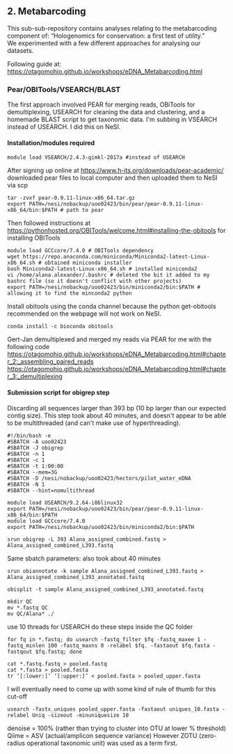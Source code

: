 ## 2. Metabarcoding
This sub-sub-repository contains analyses relating to the metabarcoding component of:
“Hologenomics for conservation: a first test of utility.”  
We experimented with a few different approaches for analysing our datasets.

Following guide at: https://otagomohio.github.io/workshops/eDNA_Metabarcoding.html

### Pear/OBITools/VSEARCH/BLAST
The first approach involved PEAR for merging reads, OBiTools for demultiplexing, USEARCH for cleaning the data and clustering, and a homemade BLAST script to get taxonomic data. I'm subbing in VSEARCH instead of USEARCH. I did this on NeSI.

#### Installation/modules required
```
module load VSEARCH/2.4.3-gimkl-2017a #instead of USEARCH
```
After signing up online at https://www.h-its.org/downloads/pear-academic/ downloaded pear files to local computer and then uploaded them to NeSI via scp
```
tar -zvxf pear-0.9.11-linux-x86_64.tar.gz
export PATH=/nesi/nobackup/uoo02423/bin/pear/pear-0.9.11-linux-x86_64/bin:$PATH # path to pear
```
Then followed instructions at https://pythonhosted.org/OBITools/welcome.html#installing-the-obitools for installing OBITools
```
module load GCCcore/7.4.0 # OBITools dependency
wget https://repo.anaconda.com/miniconda/Miniconda2-latest-Linux-x86_64.sh # obtained miniconda installer
bash Miniconda2-latest-Linux-x86_64.sh # installed miniconda2
vi /home/alana.alexander/.bashrc # deleted the bit it added to my bashrc file (so it doesn't conflict with other projects)
export PATH=/nesi/nobackup/uoo02423/bin/miniconda2/bin:$PATH # allowing it to find the minconda2 python
```
Install obitools using the conda channel because the python get-obitools recommended on the webpage will not work on NeSI.

```
conda install -c bioconda obitools
```

Gert-Jan demultiplexed and merged my reads via PEAR for me with the following code https://otagomohio.github.io/workshops/eDNA_Metabarcoding.html#chapter_2:_assembling_paired_reads  
https://otagomohio.github.io/workshops/eDNA_Metabarcoding.html#chapter_3:_demultiplexing  


#### Submission script for obigrep step
Discarding all sequences larger than 393 bp (10 bp larger than our expected contig size). This step took about 40 minutes, and doesn't appear to be able to be multithreaded (and can't make use of hyperthreading).
```
#!/bin/bash -e 
#SBATCH -A uoo02423
#SBATCH -J obigrep
#SBATCH -n 1
#SBATCH -c 1 
#SBATCH -t 1:00:00
#SBATCH --mem=3G
#SBATCH -D /nesi/nobackup/uoo02423/hectors/pilot_water_eDNA 
#SBATCH -N 1
#SBATCH --hint=nomultithread

module load USEARCH/9.2.64-i86linux32
export PATH=/nesi/nobackup/uoo02423/bin/pear/pear-0.9.11-linux-x86_64/bin:$PATH
module load GCCcore/7.4.0
export PATH=/nesi/nobackup/uoo02423/bin/miniconda2/bin:$PATH

srun obigrep -L 393 Alana_assigned_combined.fastq > Alana_assigned_combined_L393.fastq
```
Same sbatch parameters: also took about 40 minutes
```
srun obiannotate -k sample Alana_assigned_combined_L393.fastq > Alana_assigned_combined_L393_annotated.fastq
```

```
obisplit -t sample Alana_assigned_combined_L393_annotated.fastq
```
```
mkdir QC
mv *.fastq QC
mv QC/Alana* ./
```
use 10 threads for USEARCH
do these steps inside the QC folder
```
for fq in *.fastq; do usearch -fastq_filter $fq -fastq_maxee 1 -fastq_minlen 100 -fastq_maxns 0 -relabel $fq. -fastaout $fq.fasta -fastqout $fq.fastq; done
```
```
cat *.fastq.fastq > pooled.fastq
cat *.fasta > pooled.fasta
tr ‘[:lower:]’ ‘[:upper:]’ < pooled.fasta > pooled_upper.fasta
```
I will eventually need to come up with some kind of rule of thumb for this cut-off
```
usearch -fastx_uniques pooled_upper.fasta -fastaout uniques_10.fasta -relabel Uniq -sizeout -minuniquesize 10
```
denoise = 100% (rather than trying to cluster into OTU at lower % threshold)
Qiime = ASV (actual/amplicon sequence variance)
However ZOTU (zero-radius operational taxonomic unit) was used as a term first.



